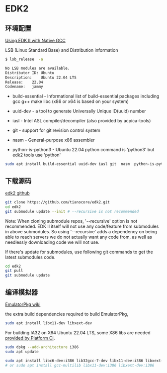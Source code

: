 # EDK2

## 环境配置

[Using EDK II with Native GCC](https://github.com/tianocore/tianocore.github.io/wiki/Using-EDK-II-with-Native-GCC)

LSB (Linux Standard Base) and Distribution information

```bash
$ lsb_release  -a

No LSB modules are available.
Distributor ID:	Ubuntu
Description:	Ubuntu 22.04 LTS
Release:	22.04
Codename:	jammy
```

- build-essential - Informational list of build-essential packages including gcc g++ make libc (x86 or x64 is based on your system)

- uuid-dev - a tool to generate Universally Unique ID(uuid) number 

- iasl - Intel ASL compiler/decompiler (also provided by acpica-tools)

- git - support for git revision control system 

- nasm - General-purpose x86 assembler

- python-is-python3 - Ubuntu 22.04 python command is 'python3' but edk2 tools use 'python'

```bash
sudo apt install build-essential uuid-dev iasl git  nasm  python-is-python3 
```

## 下载源码

[edk2 github](https://github.com/tianocore/edk2)

```bash
git clone https://github.com/tianocore/edk2.git
cd edk2
git submodule update --init # --recursive is not recommended
```

Note: When cloning submodule repos, '--recursive' option is not recommended. EDK II itself will not use any code/feature from submodules in above submodules. So using '--recursive' adds a dependency on being able to reach servers we do not actually want any code from, as well as needlessly downloading code we will not use.

If there's update for submodules, use following git commands to get the latest submodules code.

```bash
cd edk2
git pull
git submodule update
```

## 编译模拟器

[EmulatorPkg wiki](https://github.com/tianocore/tianocore.github.io/wiki/EmulatorPkg)

the extra build dependencies required to build EmulatorPkg,

```bash
sudo apt install libx11-dev libxext-dev
```

For building IA32 on X64 Ubuntu 22.04 LTS, some X86 libs are needed [provided by Platform CI](https://github.com/tianocore/edk2/blob/master/EmulatorPkg/PlatformCI/ReadMe.md).

```bash
sudo dpkg --add-architecture i386
sudo apt update

sudo apt install libc6-dev:i386 lib32gcc-7-dev libx11-dev:i386 libxext-dev:i386 
# or sudo apt install gcc-multilib libx11-dev:i386 libxext-dev:i386
```


